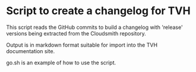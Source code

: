 # Script to create a changelog for TVH

This script reads the GitHub commits to build a changelog
with 'release' versions being extracted from the Cloudsmith
repository.

Output is in markdown format suitable for import
into the TVH documentation site.

go.sh is an example of how to use the script.

